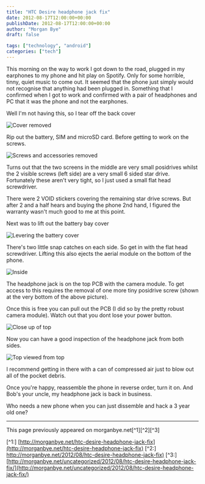 ```yaml
---
title: "HTC Desire headphone jack fix"
date: 2012-08-17T12:00:00+00:00
publishDate: 2012-08-17T12:00:00+00:00
author: "Morgan Bye"
draft: false

tags: ["technology", "android"]
categories: ["tech"]
---
```


This morning on the way to work I got down to the road, plugged in my earphones to my phone and hit play on Spotify. Only for some horrible, tinny, quiet music to come out. It seemed that the phone just simply would not recognise that anything had been plugged in. Something that I confirmed when I got to work and confirmed with a pair of headphones and PC that it was the phone and not the earphones.

Well I'm not having this, so I tear off the back cover

![Cover removed](assets/img/2012/201208_01.jpg)

Rip out the battery, SIM and microSD card. Before getting to work on the screws.

![Screws and accessories removed](assets/img/2012/201208_02.jpg)

Turns out that the two screens in the middle are very small posidrives whilst the 2 visible screws (left side) are a very small 6 sided star drive. Fortunately these aren't very tight, so I just used a small flat head screwdriver.

There were 2 VOID stickers covering the remaining star drive screws. But after 2 and a half hears and buying the phone 2nd hand, I figured the warranty wasn't much good to me at this point.

Next was to lift out the battery bay cover

![Levering the battery cover](assets/img/2012/201208_03.jpg)

There's two little snap catches on each side. So get in with the flat head screwdriver. Lifting this also ejects the aerial module on the bottom of the phone.

![Inside](assets/img/2012/201208_04.jpg)

The headphone jack is on the top PCB with the camera module. To get access to this requires the removal of one more tiny posidrive screw (shown at the very bottom of the above picture).

Once this is free you can pull out the PCB (I did so by the pretty robust camera module). Watch out that you dont lose your power button.

![Close up of top](assets/img/2012/201208_05.jpg)

Now you can have a good inspection of the headphone jack from both sides.

![Top viewed from top](assets/img/2012/201208_06.jpg)

I recommend getting in there with a can of compressed air just to blow out all of the pocket debris.

Once you're happy, reassemble the phone in reverse order, turn it on. And Bob's your uncle, my headphone jack is back in business.

Who needs a new phone when you can just dissemble and hack a 3 year old one?


----
This page previously appeared on morganbye.net[^1][^2][^3]

[^1:] [http://morganbye.net/htc-desire-headphone-jack-fix](http://morganbye.net/htc-desire-headphone-jack-fix)
[^2:] [http://morganbye.net/2012/08/htc-desire-headphone-jack-fix)](http://morganbye.net/2012/08/htc-desire-headphone-jack-fix)
[^3:] [http://morganbye.net/uncategorized/2012/08/htc-desire-headphone-jack-fix/](http://morganbye.net/uncategorized/2012/08/htc-desire-headphone-jack-fix/)
